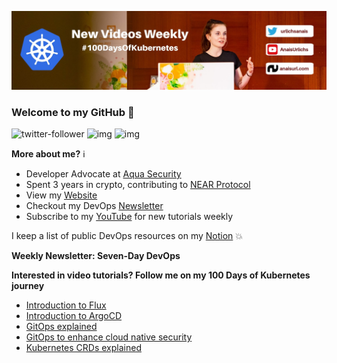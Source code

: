 ![my header image](./assets/header.jpg)

### Welcome to my GitHub 👋

![twitter-follower](https://img.shields.io/twitter/follow/urlichsanais?style=social) ![img](https://img.shields.io/youtube/channel/subscribers/UCb4mfRT5UWpjoUQRcIE2qOQ?label=YouTube%20Subscribers&style=social) ![img](https://img.shields.io/youtube/channel/views/UCb4mfRT5UWpjoUQRcIE2qOQ?label=Total%20views%20on%20my%20YouTube%20Channel&style=social) 

**More about me?** ℹ️
* Developer Advocate at [Aqua Security](https://github.com/aquasecurity)
* Spent 3 years in crypto, contributing to [NEAR Protocol](https://github.com/near)
* View my [Website](https://anaisurl.com/)
* Checkout my DevOps [Newsletter](https://anaisurl.com/tag/devops)
* Subscribe to my [YouTube](https://www.youtube.com/c/AnaisUrlichs) for new tutorials weekly

I keep a list of public DevOps resources on my [Notion](https://devops.anaisurl.com/) :boom:

**Weekly Newsletter: Seven-Day DevOps**
<!-- NEWSLETTER-LIST:START -->
<!-- NEWSLETTER-LIST:END -->

**Interested in video tutorials? Follow me on my 100 Days of Kubernetes journey**
<!-- YOUTUBE-LIST:START -->
- [Introduction to Flux](https://www.youtube.com/watch?v=JASfPqByeF4)
- [Introduction to ArgoCD](https://www.youtube.com/watch?v=cCeVEHclVio)
- [GitOps explained](https://www.youtube.com/watch?v=_7Wfv5eSMTs)
- [GitOps to enhance cloud native security](https://www.youtube.com/watch?v=pL-RX_Z5ouE)
- [Kubernetes CRDs explained](https://www.youtube.com/watch?v=0FDfo0Osfvg)
<!-- YOUTUBE-LIST:END -->
